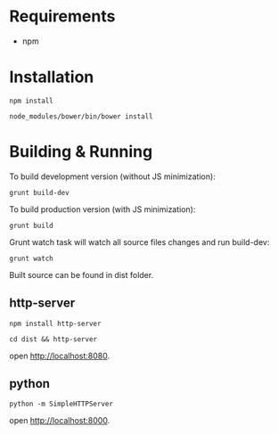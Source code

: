 # Requirements

- npm

# Installation

```
npm install

node_modules/bower/bin/bower install
```

# Building & Running

To build development version (without JS minimization):

```
grunt build-dev
```

To build production version (with JS minimization):

```
grunt build
```

Grunt watch task will watch all source files changes and run build-dev:

```
grunt watch
```

Built source can be found in dist folder.

## http-server

```
npm install http-server

cd dist && http-server
```

open [http://localhost:8080](http://localhost:8080).

## python

```
python -m SimpleHTTPServer
```

open [http://localhost:8000](http://localhost:8000).
